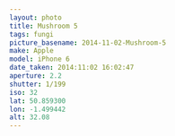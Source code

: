 ```yaml
---
layout: photo
title: Mushroom 5
tags: fungi
picture_basename: 2014-11-02-Mushroom-5
make: Apple
model: iPhone 6
date_taken: 2014:11:02 16:02:47
aperture: 2.2
shutter: 1/199
iso: 32
lat: 50.859300
lon: -1.499442
alt: 32.08
---
```



